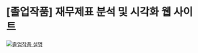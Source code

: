 # [졸업작품] 재무제표 분석 및 시각화 웹 사이트

[![졸업작품 설명](https://img.shields.io/badge/naverblog-badge?style=flat-square&logo=Blogger&logoColor=white)](https://blog.naver.com/rnjsdntjr26/222387156770)
